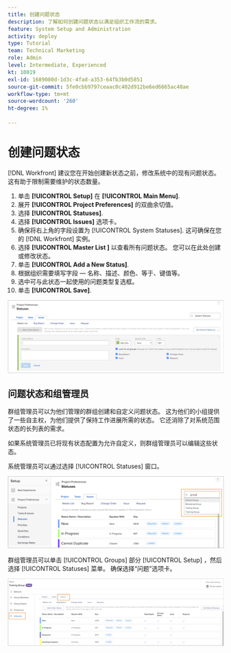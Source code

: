 ```yaml
---
title: 创建问题状态
description: 了解如何创建问题状态以满足组织工作流的需求。
feature: System Setup and Administration
activity: deploy
type: Tutorial
team: Technical Marketing
role: Admin
level: Intermediate, Experienced
kt: 10019
exl-id: 1689080d-1d3c-4fad-a353-64fb3b0d5851
source-git-commit: 5fe0cbb9797ceaac0c402d912be6ed6665ac48ae
workflow-type: tm+mt
source-wordcount: '260'
ht-degree: 1%

---
```


# 创建问题状态

[!DNL Workfront] 建议您在开始创建新状态之前，修改系统中的现有问题状态。 这有助于限制需要维护的状态数量。

1. 单击 **[!UICONTROL Setup]** 在 **[!UICONTROL Main Menu]**.
1. 展开 **[!UICONTROL Project Preferences]** 的双曲余切值。
1. 选择 **[!UICONTROL Statuses]**.
1. 选择 **[!UICONTROL Issues]** 选项卡。
1. 确保将右上角的字段设置为 [!UICONTROL System Statuses]. 这可确保在您的 [!DNL Workfront] 实例。
1. 选择 **[!UICONTROL Master List ]** 以查看所有问题状态。 您可以在此处创建或修改状态。
1. 单击 **[!UICONTROL Add a New Status]**.
1. 根据组织需要填写字段 — 名称、描述、颜色、等于、键值等。
1. 选中可与此状态一起使用的问题类型复选框。
1. 单击 **[!UICONTROL Save]**.

![新状态窗口 [!UICONTROL Statuses] 页面](assets/admin-fund-create-issue-status.png)

## 问题状态和组管理员

群组管理员可以为他们管理的群组创建和自定义问题状态。 这为他们的小组提供了一些自主权，为他们提供了保持工作进展所需的状态。 它还消除了对系统范围状态的长列表的需求。

如果系统管理员已将现有状态配置为允许自定义，则群组管理员可以编辑这些状态。

系统管理员可以通过选择 [!UICONTROL Statuses] 窗口。

![组列表菜单 [!UICONTROL Statuses] 页面](assets/admin-fund-change-group-master-list.png)

群组管理员可以单击 [!UICONTROL Groups] 部分 [!UICONTROL Setup] ，然后选择 [!UICONTROL Statuses] 菜单。 确保选择“问题”选项卡。

![[!UICONTROL Statuses] 部分 [!UICONTROL Group] 页面](assets/admin-fund-group-issue-statuses.png)

<!---
For detailed information on how managing statuses can be done by group administrators, see these articles:
Create and customize group statuses
Group administrators
--->

<!---
learn more URLs
Issue statuses
Create and customize system-wide statuses
--->
